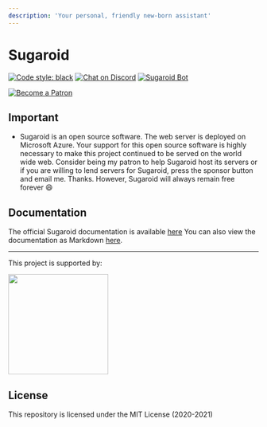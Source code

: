 ```yaml
---
description: 'Your personal, friendly new-born assistant'
---
```


# Sugaroid

[![Code style: black](https://img.shields.io/badge/code%20style-black-000000.svg)](https://github.com/psf/black)
[![Chat on Discord](https://img.shields.io/discord/801396971138580540?color=7281da&label=Chat%20on%20Discord&logo=discord&logoColor=white)](https://discord.gg/EWaYYYjgJw)
[![Sugaroid Bot](https://img.shields.io/badge/sugaroid-core-%23f70049)](https://github.com/sugaroidbot/sugaroid)



[![Become a Patron](https://c5.patreon.com/external/logo/become_a_patron_button.png)](https://www.patreon.com/srevinsaju?fan_landing=true)
## Important
* Sugaroid is an open source software. The web server is deployed on Microsoft Azure. Your support for this open source software is highly necessary to make this project continued to be served on the world wide web. Consider being my patron to help Sugaroid host its servers or if you are willing to lend servers for Sugaroid, press the sponsor button and email me. Thanks. However, Sugaroid will always remain free forever :smile:


## Documentation
The official Sugaroid documentation is available [here](https://srevinsaju.me/sugaroid)
You can also view the documentation as Markdown [here](./docs/mdbook/src/SUMMARY.md).

---

<p>This project is supported by:</p>
<p>
  <a href="https://www.digitalocean.com/">
    <img src="https://opensource.nyc3.cdn.digitaloceanspaces.com/attribution/assets/SVG/DO_Logo_horizontal_blue.svg" width="201px">
  </a>
</p>


## License
This repository is licensed under the MIT License (2020-2021)
